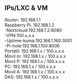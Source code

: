 IPs/LXC & VM
----------------------------
Router: 192.168.1.1  
   Raspberry Pi: 192.168.1.2  
	-Nextcloud:192.168.1.2:8080  
	-VPN:100.x.x.x  
	-Uptime-kuma:192.168.1.160:3001  
	-Pi-hole:192.168.1.150:8006  
Portátil: 192.168.1.x / 100.x.x.x  
Movil m: 192.168.1.x / 100.x.x.x  
Movil P: 192.168.1.x / 100.x.x.x  
PC: 192.168.1.x / 100.x.x.x  
Movil A: 192.168.1.x / 100.x.x.x  
DAS: 192.168.1.x / 100.x.x.x  
